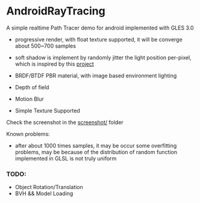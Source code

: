 # AndroidRayTracing

A simple realtime Path Tracer demo for android implemented with GLES 3.0

- progressive render, with float texture supported, it will be converge about 500~700 samples

- soft shadow is implement by randomly jitter the light position per-pixel, which is inspired by this [project](https://github.com/evanw/webgl-path-tracing)

- BRDF/BTDF PBR material, with image based environment lighting

- Depth of field

- Motion Blur

- Simple Texture Supported

Check the screenshot in the [screenshot/](screenshot/) folder

Known problems:

- after about 1000 times samples, it may be occur some overfitting problems, may be because of the distribution of random function implemented in GLSL is not truly uniform

### TODO:

- Object Rotation/Translation
- BVH && Model Loading




